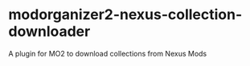 # modorganizer2-nexus-collection-downloader
A plugin for MO2 to download collections from Nexus Mods
